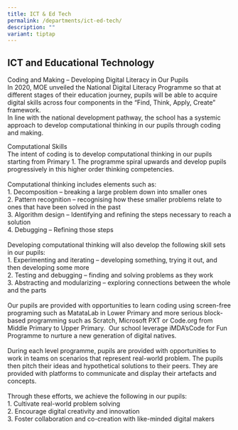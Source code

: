 ```yaml
---
title: ICT & Ed Tech
permalink: /departments/ict-ed-tech/
description: ""
variant: tiptap
---
```

<h2><strong>ICT and Educational Technology</strong></h2>
<p>Coding and Making – Developing Digital Literacy in Our Pupils
<br>In 2020, MOE unveiled the National Digital Literacy Programme so that
at different stages of their education journey, pupils will be able to
acquire digital skills across four components in the “Find, Think, Apply,
Create” framework.
<br>In line with the national development pathway, the school has a systemic
approach to develop computational thinking in our pupils through coding
and making.</p>
<p>Computational Skills
<br>The intent of coding is to develop computational thinking in our pupils
starting from Primary 1. The programme spiral upwards and develop pupils
progressively in this higher order thinking competencies.
<br>
<br>Computational thinking includes elements such as:
<br>1. Decomposition – breaking a large problem down into smaller ones
<br>2. Pattern recognition – recognising how these smaller problems relate
to ones that have been solved in the past
<br>3. Algorithm design – Identifying and refining the steps necessary to
reach a solution
<br>4. Debugging – Refining those steps
<br>
<br>Developing computational thinking will also develop the following skill
sets in our pupils:
<br>1. Experimenting and iterating – developing something, trying it out,
and then developing some more
<br>2. Testing and debugging – finding and solving problems as they work
<br>3. Abstracting and modularizing – exploring connections between the whole
and the parts
<br>
<br>Our pupils are provided with opportunities to learn coding using screen-free
programing such as MatataLab in Lower Primary and more serious block-based
programming such as Scratch, Microsoft PXT or Code.org from Middle Primary
to Upper Primary.&nbsp; Our school leverage iMDA’sCode for Fun Programme
to nurture a new generation of digital natives.
<br>
<br>During each level programme, pupils are provided with opportunities to
work in teams on scenarios that represent real-world problem. The pupils
then pitch their ideas and hypothetical solutions to their peers. They
are provided with platforms to communicate and display their artefacts
and concepts.
<br>
<br>Through these efforts, we achieve the following in our pupils:
<br>1. Cultivate real-world problem solving
<br>2. Encourage digital creativity and innovation
<br>3. Foster collaboration and co-creation with like-minded digital makers</p>